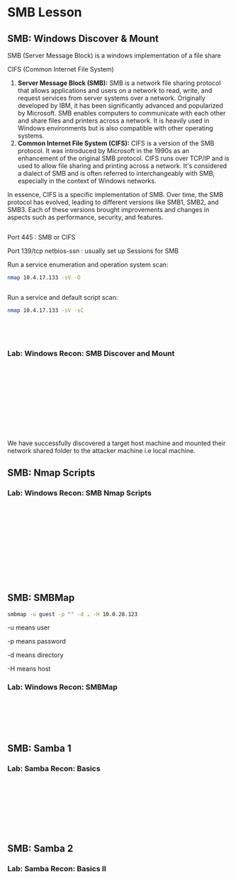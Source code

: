 # SMB Lesson

## SMB: Windows Discover & Mount

SMB (Server Message Block) is a windows implementation of a file share

CIFS (Common Internet File System)

1. **Server Message Block (SMB):** SMB is a network file sharing protocol that allows applications and users on a network to read, write, and request services from server systems over a network. Originally developed by IBM, it has been significantly advanced and popularized by Microsoft. SMB enables computers to communicate with each other and share files and printers across a network. It is heavily used in Windows environments but is also compatible with other operating systems.
2. **Common Internet File System (CIFS):** CIFS is a version of the SMB protocol. It was introduced by Microsoft in the 1990s as an enhancement of the original SMB protocol. CIFS runs over TCP/IP and is used to allow file sharing and printing across a network. It's considered a dialect of SMB and is often referred to interchangeably with SMB, especially in the context of Windows networks.

In essence, CIFS is a specific implementation of SMB. Over time, the SMB protocol has evolved, leading to different versions like SMB1, SMB2, and SMB3. Each of these versions brought improvements and changes in aspects such as performance, security, and features.

<figure><img src="../.gitbook/assets/image (41).png" alt=""><figcaption></figcaption></figure>

Port 445 : SMB or CIFS

Port 139/tcp netbios-ssn : usually set up Sessions for SMB



Run a service enumeration and operation system scan:

```bash
nmap 10.4.17.133 -sV -O
```

<figure><img src="../.gitbook/assets/image (42).png" alt=""><figcaption></figcaption></figure>

Run a service and default script scan:

```bash
nmap 10.4.17.133 -sV -sC
```

<figure><img src="../.gitbook/assets/image (44).png" alt=""><figcaption></figcaption></figure>

<figure><img src="../.gitbook/assets/image (45).png" alt=""><figcaption></figcaption></figure>

<figure><img src="../.gitbook/assets/image (46).png" alt=""><figcaption></figcaption></figure>

<figure><img src="../.gitbook/assets/image (47).png" alt=""><figcaption></figcaption></figure>

### Lab: **Windows Recon: SMB Discover and Mount**

<figure><img src="../.gitbook/assets/image (48).png" alt=""><figcaption></figcaption></figure>

<figure><img src="../.gitbook/assets/image (49).png" alt=""><figcaption></figcaption></figure>

<figure><img src="../.gitbook/assets/image (50).png" alt=""><figcaption></figcaption></figure>

<figure><img src="../.gitbook/assets/image (51).png" alt=""><figcaption></figcaption></figure>

<figure><img src="../.gitbook/assets/image (52).png" alt=""><figcaption></figcaption></figure>

<figure><img src="../.gitbook/assets/image (54).png" alt=""><figcaption></figcaption></figure>

<figure><img src="../.gitbook/assets/image (55).png" alt=""><figcaption></figcaption></figure>

<figure><img src="../.gitbook/assets/image (56).png" alt=""><figcaption></figcaption></figure>

<figure><img src="../.gitbook/assets/image (57).png" alt=""><figcaption></figcaption></figure>

<figure><img src="../.gitbook/assets/image (58).png" alt=""><figcaption></figcaption></figure>

<figure><img src="../.gitbook/assets/image (59).png" alt=""><figcaption></figcaption></figure>

<figure><img src="../.gitbook/assets/image (60).png" alt=""><figcaption></figcaption></figure>

We have successfully discovered a target host machine and mounted their network shared folder to the attacker machine i.e local machine.

## SMB: Nmap Scripts

### Lab: Windows Recon: SMB Nmap Scripts

<figure><img src="../.gitbook/assets/image (61).png" alt=""><figcaption></figcaption></figure>

<figure><img src="../.gitbook/assets/image (62).png" alt=""><figcaption></figcaption></figure>

<figure><img src="../.gitbook/assets/image (63).png" alt=""><figcaption></figcaption></figure>

<figure><img src="../.gitbook/assets/image (64).png" alt=""><figcaption></figcaption></figure>

<figure><img src="../.gitbook/assets/image (65).png" alt=""><figcaption></figcaption></figure>

<figure><img src="../.gitbook/assets/image (66).png" alt=""><figcaption></figcaption></figure>

<figure><img src="../.gitbook/assets/image (67).png" alt=""><figcaption></figcaption></figure>

<figure><img src="../.gitbook/assets/image (68).png" alt=""><figcaption></figcaption></figure>

<figure><img src="../.gitbook/assets/image (69).png" alt=""><figcaption></figcaption></figure>

<figure><img src="../.gitbook/assets/image (70).png" alt=""><figcaption></figcaption></figure>

<figure><img src="../.gitbook/assets/image (71).png" alt=""><figcaption></figcaption></figure>

<figure><img src="../.gitbook/assets/image (72).png" alt=""><figcaption></figcaption></figure>

<figure><img src="../.gitbook/assets/image (73).png" alt=""><figcaption></figcaption></figure>

## SMB: SMBMap

```bash
smbmap -u guest -p "" -d . -H 10.0.28.123
```

\-u means user

\-p means password

\-d means directory

\-H means host

### Lab: Windows Recon: SMBMap

<figure><img src="../.gitbook/assets/image (74).png" alt=""><figcaption></figcaption></figure>

<figure><img src="../.gitbook/assets/image (75).png" alt=""><figcaption></figcaption></figure>

<figure><img src="../.gitbook/assets/image (76).png" alt=""><figcaption></figcaption></figure>

<figure><img src="../.gitbook/assets/image (77).png" alt=""><figcaption></figcaption></figure>

<figure><img src="../.gitbook/assets/image (78).png" alt=""><figcaption></figcaption></figure>

<figure><img src="../.gitbook/assets/image (79).png" alt=""><figcaption></figcaption></figure>

## SMB: Samba 1

### Lab: Samba Recon: Basics

<figure><img src="../.gitbook/assets/image.png" alt=""><figcaption></figcaption></figure>

<figure><img src="../.gitbook/assets/image (2).png" alt=""><figcaption></figcaption></figure>

<figure><img src="../.gitbook/assets/image (3).png" alt=""><figcaption></figcaption></figure>

<figure><img src="../.gitbook/assets/image (4).png" alt=""><figcaption></figcaption></figure>

<figure><img src="../.gitbook/assets/image (5).png" alt=""><figcaption></figcaption></figure>

<figure><img src="../.gitbook/assets/image (6).png" alt=""><figcaption></figcaption></figure>

<figure><img src="../.gitbook/assets/image (7).png" alt=""><figcaption></figcaption></figure>

<figure><img src="../.gitbook/assets/image (8).png" alt=""><figcaption></figcaption></figure>

<figure><img src="../.gitbook/assets/image (9).png" alt=""><figcaption></figcaption></figure>

## SMB: Samba 2

### Lab: Samba Recon: Basics II

<figure><img src="../.gitbook/assets/image (80).png" alt=""><figcaption></figcaption></figure>
